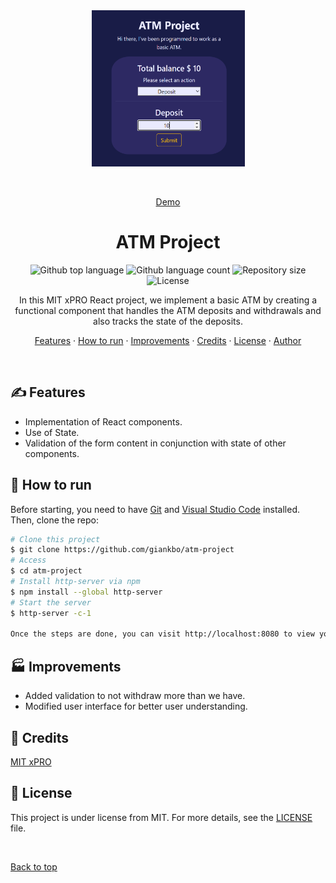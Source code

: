 <div align="center" id="top"> 
  <img src="./images/atm-project.png" alt="ATM Project" width="245" height="250"/>

&#xa0;

<a href="https://giankbo.github.io/atm-project/" target="blank">Demo</a>

</div>

<h1 align="center">ATM Project</h1>

<p align="center">
  <img alt="Github top language" src="https://img.shields.io/github/languages/top/giankbo/atm-project?color=blue">

  <img alt="Github language count" src="https://img.shields.io/github/languages/count/giankbo/atm-project?color=blue">

  <img alt="Repository size" src="https://img.shields.io/github/repo-size/giankbo/atm-project?color=blue">

  <img alt="License" src="https://img.shields.io/github/license/giankbo/atm-project?color=brightgreen">
</p>

<p align="center" markdown="1">
  In this MIT xPRO React project, we implement a basic ATM by creating a functional component that handles the ATM deposits and withdrawals and also tracks the state of the deposits.
</p>

<p align="center">
   <a href="#writing_hand-features">Features</a>
   ·
   <a href="#checkered_flag-how-to-run">How to run</a>
   ·
   <a href="#factory-improvements">Improvements</a>
   ·
   <a href="#handshake-credits">Credits</a>
   ·
   <a href="#memo-license">License</a>
   ·
   <a href="https://github.com/giankbo" target="blank">Author</a>
</p>

<br>

## :writing_hand: Features

- Implementation of React components.
- Use of State.
- Validation of the form content in conjunction with state of other components.

## :checkered_flag: How to run

Before starting, you need to have [Git](https://git-scm.com) and [Visual Studio Code](https://code.visualstudio.com/) installed. Then, clone the repo:

```bash
# Clone this project
$ git clone https://github.com/giankbo/atm-project
# Access
$ cd atm-project
# Install http-server via npm
$ npm install --global http-server
# Start the server
$ http-server -c-1

Once the steps are done, you can visit http://localhost:8080 to view your server.
```

## :factory: Improvements

- Added validation to not withdraw more than we have.
- Modified user interface for better user understanding.

## :handshake: Credits

<a href="https://xpro.mit.edu/" target="_blank">MIT xPRO</a>

## :memo: License

This project is under license from MIT. For more details, see the [LICENSE](LICENSE.md) file.

&#xa0;

<a href="#top">Back to top</a>


